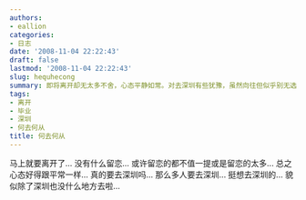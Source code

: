 ```yaml
---
authors:
- eallion
categories:
- 日志
date: '2008-11-04 22:22:43'
draft: false
lastmod: '2008-11-04 22:22:43'
slug: hequhecong
summary: 即将离开却无太多不舍，心态平静如常。对去深圳有些犹豫，虽然向往但似乎别无选择，毕竟那里是多数人的共同目的地。
tags:
- 离开
- 毕业
- 深圳
- 何去何从
title: 何去何从
---
```


马上就要离开了...
没有什么留恋...
或许留恋的都不值一提或是留恋的太多...
总之心态好得跟平常一样...
真的要去深圳吗...
那么多人要去深圳...
挺想去深圳的...
貌似除了深圳也没什么地方去啦...
